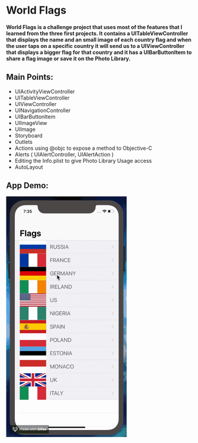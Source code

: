 # World Flags

#### World Flags is a challenge project that uses most of the features that I learned from the three first projects. It contains a UITableViewController that displays the name and an small image of each country flag and when the user taps on a specific country it will send us to a UIViewController that displays a bigger flag for that country and it has a UIBarButtonItem to share a flag image or save it on the Photo Library.

## Main Points:

* UIActivityViewController
* UITableViewController
* UIViewController
* UINavigationController
* UIBarButtonItem
* UIImageView
* UIImage
* Storyboard
* Outlets
* Actions using @objc to expose a method to Objective-C
* Alerts ( UIAlertController, UIAlertAction )
* Editing the Info.plist to give Photo Library Usage access
* AutoLayout

## App Demo:

<img src="demo.gif?raw=true" width="325px" height="650">

